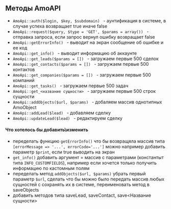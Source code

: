 ## Методы AmoAPI

* ```AmoApi::auth($login, $key, $subdomain) ``` - аунтификация в системе, в случае успеха возвращает true иначе false
* ```AmoApi::request($query, $type = 'GET', $params = array()) ``` - отправка запроса, если запрос вернул ошибку возвращает false
* ```AmoApi::getErrorInfo() ``` - выводит на экран сообщение об ошибке и ее код
* ```AmoApi::get_info() ``` - выводит информацию об аккаунте
* ```AmoApi::get_leads($params = []) ``` - загружаем первые 500 сделок
* ```AmoApi::get_contacts($params = []) ``` - загружаем первые 500 контактов
* ```AmoApi::get_companies($params = []) ``` - загружаем первые 500 компаний
* ```AmoApi::get_tasks() ``` - загружаем первые 500 задач
* ```AmoApi::get_<название сущности> ``` - загружаем первые 500 строк сущности
* ```AmoApi::addObjects($url, $params) ``` - добаляем массив однотипных AmoObject
* ```AmoApi::addLead($lead) ``` - добавляем сделку
* ```AmoApi::updateLead($lead) ``` - редактируем сделку

#### Что хотелось бы добавить\изменить

* переделать функцию ```getErrorInfo()``` что бы возвращяла массив типа ```[errorMessage => '...', errorCode='...']``` можно например добавить параметр ```$print```, если true выводить на экран
* ```get_info()``` добавить аргумент = массив с параметрами (константыт типа ```INFO_CUSTOMFIELDS```), например если хочется только получить информацию по кастомным полям
* переделать метод ```addObjects($url, $params)``` убрать первый параметр ```$url```, сделать что бы можно было передать массив любых сущностей с сохранять их  в системе, переименовать метод в saveObjects
* добавить методов типа saveLead, saveContact, save<Название сущности>
